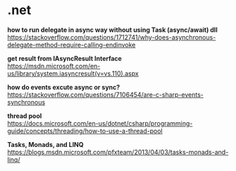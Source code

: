 # .net

**how to run delegate in async way without using Task (async/await) dll**  
https://stackoverflow.com/questions/1712741/why-does-asynchronous-delegate-method-require-calling-endinvoke  

**get result from IAsyncResult Interface**  
https://msdn.microsoft.com/en-us/library/system.iasyncresult(v=vs.110).aspx  

**how do events excute async or sync?**  
https://stackoverflow.com/questions/7106454/are-c-sharp-events-synchronous  


**thread pool**  
https://docs.microsoft.com/en-us/dotnet/csharp/programming-guide/concepts/threading/how-to-use-a-thread-pool  


**Tasks, Monads, and LINQ**
https://blogs.msdn.microsoft.com/pfxteam/2013/04/03/tasks-monads-and-linq/

